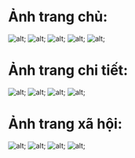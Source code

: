 # Ảnh trang chủ:
![alt](./anh_kq/img1.png);
![alt](./anh_kq/img5.png);
![alt](./anh_kq/img4.png);
![alt](./anh_kq/img3.png);
![alt](./anh_kq/img2.png);

# Ảnh trang chi tiết:
![alt](./anh_kq/img6.png);
![alt](./anh_kq/img7.png);
![alt](./anh_kq/img8.png);
![alt](./anh_kq/img9.png);

# Ảnh trang xã hội:
![alt](./anh_kq/img-1.png);
![alt](./anh_kq/img-2.png);
![alt](./anh_kq/img-3.png);
![alt](./anh_kq/img-4.png);